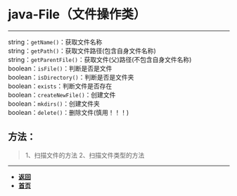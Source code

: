 # java-File（文件操作类）

---

string：`getName()`：获取文件名称  
string：`getPath()`：获取文件路径(包含自身文件名称)  
string：`getParentFile()`：获取文件(父)路径(不包含自身文件名称)  
boolean：`isFile()`：判断是否是文件  
boolean：`isDirectory()`：判断是否是文件夹  
boolean：`exists`：判断文件是否存在  
boolean：`createNewFile()`：创建文件  
boolean：`mkdirs()`：创建文件夹  
boolean：`delete()`：删除文件(慎用！！！)  

## 方法：

> 1、扫描文件的方法
> 2、扫描文件类型的方法


---

- [**返回**](https://code.aliyun.com/kangxianghui/studywrod/tree/master/%E5%A4%A7%E4%BA%8C%E5%AD%A6%E4%B9%A0%E7%9F%A5%E8%AF%86%E7%82%B9/java)
- [**首页**](https://code.aliyun.com/kangxianghui/studywrod/tree/master)